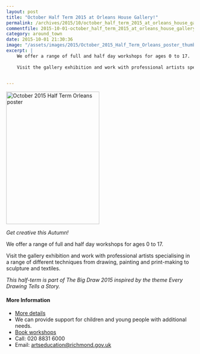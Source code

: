 ```yaml
---
layout: post
title: "October Half Term 2015 at Orleans House Gallery!"
permalink: /archives/2015/10/october_half_term_2015_at_orleans_house_gallery.html
commentfile: 2015-10-01-october_half_term_2015_at_orleans_house_gallery
category: around_town
date: 2015-10-01 21:30:36
image: "/assets/images/2015/October_2015_Half_Term_Orleans_poster_thumb.jpg"
excerpt: |
    We offer a range of full and half day workshops for ages 0 to 17.
    
    Visit the gallery exhibition and work with professional artists specialising in a range of different techniques from drawing, painting and print-making to sculpture and textiles.
    

---
```


<a href="/assets/images/2015/October_2015_Half_Term_Orleans_poster.jpg" title="See larger version of - October 2015 Half Term Orleans poster"><img src="/assets/images/2015/October_2015_Half_Term_Orleans_poster_thumb.jpg" width="250" height="355" alt="October 2015 Half Term Orleans poster" class="photo right" /></a>

*Get creative this Autumn!*

We offer a range of full and half day workshops for ages 0 to 17.

Visit the gallery exhibition and work with professional artists specialising in a range of different techniques from drawing, painting and print-making to sculpture and textiles.

*This half-term is part of The Big Draw 2015 inspired by the theme Every Drawing Tells a Story.*

#### More Information

-   [More details](http://www.richmond.gov.uk/home/services/arts/orleans_house_gallery/education_at_orleans_house_gallery/art_clubs_and_holiday_activities/holiday_activities.htm)
-   We can provide support for children and young people with additional needs.
-   [Book workshops](http://www2.richmond.gov.uk/Richmondbookings/Default.aspx)
-   Call: 020 8831 6000
-   Email: artseducation@richmond.gov.uk

